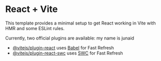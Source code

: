 # React + Vite

This template provides a minimal setup to get React working in Vite with HMR and some ESLint rules.

Currently, two official plugins are available:
my name is junaid

- [@vitejs/plugin-react](https://github.com/vitejs/vite-plugin-react/blob/main/packages/plugin-react/README.md) uses [Babel](https://babeljs.io/) for Fast Refresh
- [@vitejs/plugin-react-swc](https://github.com/vitejs/vite-plugin-react-swc) uses [SWC](https://swc.rs/) for Fast Refresh
